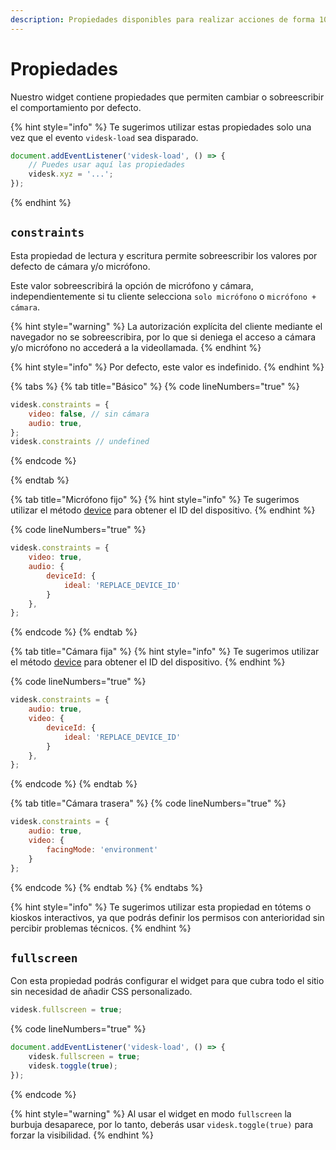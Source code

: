 ```yaml
---
description: Propiedades disponibles para realizar acciones de forma 100% programática
---
```


# Propiedades

Nuestro widget contiene propiedades que permiten cambiar o sobreescribir el comportamiento por defecto.

{% hint style="info" %}
Te sugerimos utilizar estas propiedades solo una vez que el evento `videsk-load` sea disparado.

```javascript
document.addEventListener('videsk-load', () => {
    // Puedes usar aquí las propiedades
    videsk.xyz = '...';
});
```
{% endhint %}

## `constraints`

Esta propiedad de lectura y escritura permite sobreescribir los valores por defecto de cámara y/o micrófono.

Este valor sobreescribirá la opción de micrófono y cámara, independientemente si tu cliente selecciona `solo micrófono` o `micrófono + cámara`.

{% hint style="warning" %}
La autorización explícita del cliente mediante el navegador no se sobreescribira, por lo que si deniega el acceso a cámara y/o micrófono no accederá a la videollamada.
{% endhint %}

{% hint style="info" %}
Por defecto, este valor es indefinido.
{% endhint %}

{% tabs %}
{% tab title="Básico" %}
{% code lineNumbers="true" %}
```javascript
videsk.constraints = {
    video: false, // sin cámara
    audio: true,
};
videsk.constraints // undefined
```
{% endcode %}


{% endtab %}

{% tab title="Micrófono fijo" %}
{% hint style="info" %}
Te sugerimos utilizar el método [device](https://developers.videsk.io/widgets/api/metodos#device) para obtener el ID del dispositivo.
{% endhint %}

{% code lineNumbers="true" %}
```javascript
videsk.constraints = {
    video: true,
    audio: {
        deviceId: {
            ideal: 'REPLACE_DEVICE_ID'
        }
    },
};
```
{% endcode %}
{% endtab %}

{% tab title="Cámara fija" %}
{% hint style="info" %}
Te sugerimos utilizar el método [device](https://developers.videsk.io/widgets/api/metodos#device) para obtener el ID del dispositivo.
{% endhint %}

{% code lineNumbers="true" %}
```javascript
videsk.constraints = {
    audio: true,
    video: {
        deviceId: {
            ideal: 'REPLACE_DEVICE_ID'
        }
    },
};
```
{% endcode %}
{% endtab %}

{% tab title="Cámara trasera" %}
{% code lineNumbers="true" %}
```javascript
videsk.constraints = {
    audio: true,
    video: {
        facingMode: 'environment'
    }
};
```
{% endcode %}
{% endtab %}
{% endtabs %}

{% hint style="info" %}
Te sugerimos utilizar esta propiedad en tótems o kioskos interactivos, ya que podrás definir los permisos con anterioridad sin percibir problemas técnicos.
{% endhint %}

## `fullscreen`

Con esta propiedad podrás configurar el widget para que cubra todo el sitio sin necesidad de añadir CSS personalizado.

```javascript
videsk.fullscreen = true;
```

{% code lineNumbers="true" %}
```javascript
document.addEventListener('videsk-load', () => {
    videsk.fullscreen = true;
    videsk.toggle(true);
});
```
{% endcode %}

{% hint style="warning" %}
Al usar el widget en modo `fullscreen` la burbuja desaparece, por lo tanto, deberás usar `videsk.toggle(true)` para forzar la visibilidad.
{% endhint %}
